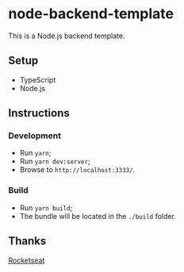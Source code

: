 # node-backend-template

This is a Node.js backend template.

## Setup
- TypeScript
- Node.js

## Instructions

### Development
- Run ```yarn```;
- Run ```yarn dev:server```;
- Browse to ```http://localhost:3333/```.

### Build
- Run ```yarn build```;
- The bundle will be located in the ```./build``` folder.

## Thanks
[Rocketseat](https://github.com/rocketseat)
